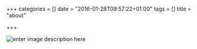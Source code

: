 +++
categories = []
date = "2016-01-28T09:57:22+01:00"
tags = []
title = "about"

+++
![enter image description here][1]


  [1]: /images/NATURE-WaitingForSunset_1600x1200.jpg
